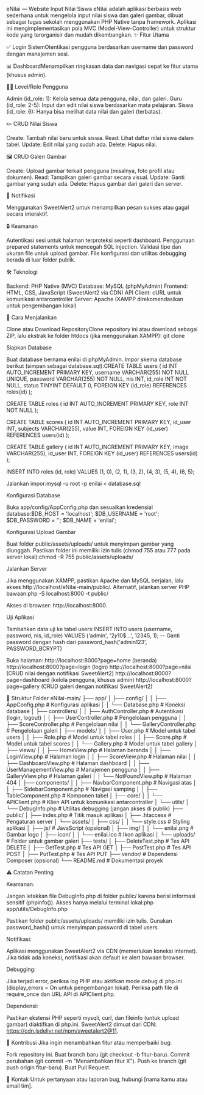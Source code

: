 eNilai — Website Input Nilai Siswa
eNilai adalah aplikasi berbasis web sederhana untuk mengelola input nilai siswa dan galeri gambar, dibuat sebagai tugas sekolah menggunakan PHP Native tanpa framework. Aplikasi ini mengimplementasikan pola MVC (Model-View-Controller) untuk struktur kode yang terorganisir dan mudah dikembangkan.
✨ Fitur Utama

✅ Login SistemOtentikasi pengguna berdasarkan username dan password dengan manajemen sesi.

📊 DashboardMenampilkan ringkasan data dan navigasi cepat ke fitur utama (khusus admin).

🧑‍💼 Level/Role Pengguna  

Admin (id_role: 1): Kelola semua data pengguna, nilai, dan galeri.
Guru (id_role: 2-5): Input dan edit nilai siswa berdasarkan mata pelajaran.
Siswa (id_role: 6): Hanya bisa melihat data nilai dan galeri (terbatas).


✏️ CRUD Nilai Siswa  

Create: Tambah nilai baru untuk siswa.
Read: Lihat daftar nilai siswa dalam tabel.
Update: Edit nilai yang sudah ada.
Delete: Hapus nilai.


🖼️ CRUD Galeri Gambar  

Create: Upload gambar terkait pengguna (misalnya, foto profil atau dokumen).
Read: Tampilkan galeri gambar secara visual.
Update: Ganti gambar yang sudah ada.
Delete: Hapus gambar dari galeri dan server.


🔔 Notifikasi  

Menggunakan SweetAlert2 untuk menampilkan pesan sukses atau gagal secara interaktif.


🔒 Keamanan  

Autentikasi sesi untuk halaman terproteksi seperti dashboard.
Penggunaan prepared statements untuk mencegah SQL injection.
Validasi tipe dan ukuran file untuk upload gambar.
File konfigurasi dan utilitas debugging berada di luar folder publik.



🛠️ Teknologi

Backend: PHP Native (MVC)
Database: MySQL (phpMyAdmin)
Frontend: HTML, CSS, JavaScript (SweetAlert2 via CDN)
API Client: cURL untuk komunikasi antarcontroller
Server: Apache (XAMPP direkomendasikan untuk pengembangan lokal)

🚀 Cara Menjalankan

Clone atau Download RepositoryClone repository ini atau download sebagai ZIP, lalu ekstrak ke folder htdocs (jika menggunakan XAMPP):
git clone <url-repository>


Siapkan Database  

Buat database bernama enilai di phpMyAdmin.
Impor skema database berikut (simpan sebagai database.sql):CREATE TABLE users (
    id INT AUTO_INCREMENT PRIMARY KEY,
    username VARCHAR(255) NOT NULL UNIQUE,
    password VARCHAR(255) NOT NULL,
    nis INT,
    id_role INT NOT NULL,
    status TINYINT DEFAULT 0,
    FOREIGN KEY (id_role) REFERENCES roles(id)
);

CREATE TABLE roles (
    id INT AUTO_INCREMENT PRIMARY KEY,
    role INT NOT NULL
);

CREATE TABLE scores (
    id INT AUTO_INCREMENT PRIMARY KEY,
    id_user INT,
    subjects VARCHAR(255),
    value INT,
    FOREIGN KEY (id_user) REFERENCES users(id)
);

CREATE TABLE gallery (
    id INT AUTO_INCREMENT PRIMARY KEY,
    image VARCHAR(255),
    id_user INT,
    FOREIGN KEY (id_user) REFERENCES users(id)
);

INSERT INTO roles (id, role) VALUES
    (1, 0),
    (2, 1),
    (3, 2),
    (4, 3),
    (5, 4),
    (6, 5);


Jalankan impor:mysql -u root -p enilai < database.sql




Konfigurasi Database  

Buka app/config/AppConfig.php dan sesuaikan kredensial database:$DB_HOST = 'localhost';
$DB_USERNAME = 'root';
$DB_PASSWORD = '';
$DB_NAME = 'enilai';




Konfigurasi Upload Gambar  

Buat folder public/assets/uploads/ untuk menyimpan gambar yang diunggah.
Pastikan folder ini memiliki izin tulis (chmod 755 atau 777 pada server lokal):chmod -R 755 public/assets/uploads/




Jalankan Server  

Jika menggunakan XAMPP, pastikan Apache dan MySQL berjalan, lalu akses http://localhost/eNilai-main/public/.
Alternatif, jalankan server PHP bawaan:php -S localhost:8000 -t public/


Akses di browser: http://localhost:8000.


Uji Aplikasi  

Tambahkan data uji ke tabel users:INSERT INTO users (username, password, nis, id_role) VALUES
('admin', '$2y$10$...', 12345, 1); -- Ganti password dengan hash dari password_hash('admin123', PASSWORD_BCRYPT)


Buka halaman:
http://localhost:8000?page=home (beranda)
http://localhost:8000?page=login (login)
http://localhost:8000?page=nilai (CRUD nilai dengan notifikasi SweetAlert2)
http://localhost:8000?page=dashboard (kelola pengguna, khusus admin)
http://localhost:8000?page=gallery (CRUD galeri dengan notifikasi SweetAlert2)





📁 Struktur Folder
eNilai-main/
├── app/
│   ├── config/
│   │   ├── AppConfig.php        # Konfigurasi aplikasi
│   │   └── Database.php         # Koneksi database
│   ├── controllers/
│   │   ├── AuthController.php   # Autentikasi (login, logout)
│   │   ├── UserController.php   # Pengelolaan pengguna
│   │   ├── ScoreController.php  # Pengelolaan nilai
│   │   └── GalleryController.php # Pengelolaan galeri
│   ├── models/
│   │   ├── User.php             # Model untuk tabel users
│   │   ├── Role.php             # Model untuk tabel roles
│   │   ├── Score.php            # Model untuk tabel scores
│   │   └── Gallery.php          # Model untuk tabel gallery
│   ├── views/
│   │   ├── HomeView.php         # Halaman beranda
│   │   ├── LoginView.php        # Halaman login
│   │   ├── ScoreView.php        # Halaman nilai
│   │   ├── DashboardView.php    # Halaman dashboard
│   │   ├── UserManagementView.php # Manajemen pengguna
│   │   ├── GalleryView.php      # Halaman galeri
│   │   └── NotFoundView.php     # Halaman 404
│   ├── components/
│   │   ├── NavbarComponent.php   # Navigasi atas
│   │   ├── SidebarComponent.php  # Navigasi samping
│   │   ├── TableComponent.php    # Komponen tabel
│   ├── core/
│   │   └── APIClient.php        # Klien API untuk komunikasi antarcontroller
│   └── utils/
│       └── DebugInfo.php        # Utilitas debugging (jangan akses di publik)
├── public/
│   ├── index.php                # Titik masuk aplikasi
│   ├── .htaccess                # Pengaturan server
│   └── assets/
│       ├── css/
│       │   └── style.css        # Styling aplikasi
│       ├── js/                  # JavaScript (opsional)
│       ├── img/
│       │   └── enilai.png       # Gambar logo
│       ├── icon/
│       │   └── enilai.ico       # Ikon aplikasi
│       └── uploads/             # Folder untuk gambar galeri
├── tests/
│   ├── DeleteTest.php           # Tes API DELETE
│   ├── GetTest.php              # Tes API GET
│   ├── PostTest.php             # Tes API POST
│   ├── PutTest.php              # Tes API PUT
├── vendor/                      # Dependensi Composer (opsional)
└── README.md                    # Dokumentasi proyek

⚠️ Catatan Penting

Keamanan:  

Jangan letakkan file DebugInfo.php di folder public/ karena berisi informasi sensitif (phpinfo()). Akses hanya melalui terminal lokal:php app/utils/DebugInfo.php


Pastikan folder public/assets/uploads/ memiliki izin tulis.
Gunakan password_hash() untuk menyimpan password di tabel users.


Notifikasi:  

Aplikasi menggunakan SweetAlert2 via CDN (memerlukan koneksi internet).
Jika tidak ada koneksi, notifikasi akan default ke alert bawaan browser.


Debugging:  

Jika terjadi error, periksa log PHP atau aktifkan mode debug di php.ini (display_errors = On untuk pengembangan lokal).
Periksa path file di require_once dan URL API di APIClient.php.


Dependensi:  

Pastikan ekstensi PHP seperti mysqli, curl, dan fileinfo (untuk upload gambar) diaktifkan di php.ini.
SweetAlert2 dimuat dari CDN: https://cdn.jsdelivr.net/npm/sweetalert2@11.



📝 Kontribusi
Jika ingin menambahkan fitur atau memperbaiki bug:

Fork repository ini.
Buat branch baru (git checkout -b fitur-baru).
Commit perubahan (git commit -m "Menambahkan fitur X").
Push ke branch (git push origin fitur-baru).
Buat Pull Request.

📧 Kontak
Untuk pertanyaan atau laporan bug, hubungi [nama kamu atau email tim].